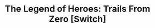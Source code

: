 ---
title: 'The Legend of Heroes: Trails From Zero [Switch]'
platform: switch
genre:
  - rpg
digital: false
physical: true
guide: false
pending: false
posted: 2022-10-06
---